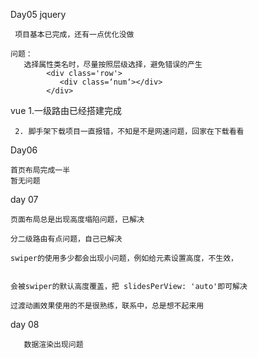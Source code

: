 Day05
   jquery

     项目基本已完成，还有一点优化没做

    问题：
       选择属性类名时，尽量按照层级选择，避免错误的产生
			<div class='row'>
			   <div class=‘num‘></div>
            </div>





  vue
      1.一级路由已经搭建完成

     2. 脚手架下载项目一直报错，不知是不是网速问题，回家在下载看看
 

Day06
    
    首页布局完成一半
    暂无问题

day 07

    页面布局总是出现高度塌陷问题，已解决

    分二级路由有点问题，自己已解决
    
    swiper的使用多少都会出现小问题，例如给元素设置高度，不生效，


    会被swiper的默认高度覆盖，把 slidesPerView: 'auto'即可解决
   
    过渡动画效果使用的不是很熟练，联系中，总是想不起来用

 day 08 

       数据渲染出现问题
    